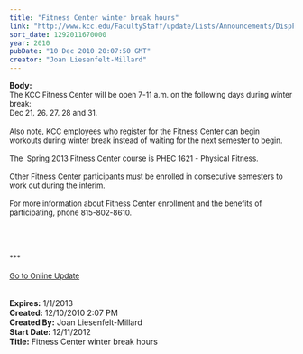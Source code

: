 ```yaml
---
title: "Fitness Center winter break hours"
link: "http://www.kcc.edu/FacultyStaff/update/Lists/Announcements/DispForm.aspx?ID=39"
sort_date: 1292011670000
year: 2010
pubDate: "10 Dec 2010 20:07:50 GMT"
creator: "Joan Liesenfelt-Millard"
---
```


<div><b>Body:</b> <div class="ExternalClass676470E1C4024345A956648992A4C7EC">
<div><font size="2">The KCC Fitness Center will be open 7-11 a.m. on the following days during winter break:</font></div>
<div><font size="2">Dec 21, 26, 27, 28 and 31.</font></div>
<div> </div>
<div><font size="2">Also note, KCC employees who register for the Fitness Center can begin workouts during winter break instead of waiting for the next semester to begin.<br /><br />The  Spring 2013 Fitness Center course is PHEC 1621 - Physical Fitness. <br /><br />Other Fitness Center participants must be enrolled in consecutive semesters to work out during the interim. </font></div><font size="2">
<div><br />For more information about Fitness Center enrollment and the benefits of participating, phone 815-802-8610. </div>
<div> </div>
<div> </div>
<div> </div>
<div> </div>
<div>
<div>***</div>
<div> </div>
<div><a href="/FacultyStaff/update/Pages/dailyupdate.aspx">Go to Online Update</a></div>
<div><br /><br /></div></div></font></div></div>
<div><b>Expires:</b> 1/1/2013</div>
<div><b>Created:</b> 12/10/2010 2:07 PM</div>
<div><b>Created By:</b> Joan Liesenfelt-Millard</div>
<div><b>Start Date:</b> 12/11/2012</div>
<div><b>Title:</b> Fitness Center winter break hours</div>
